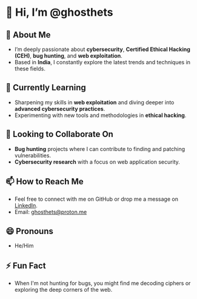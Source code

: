 # 👋 Hi, I’m @ghosthets

## 👀 About Me
- I’m deeply passionate about **cybersecurity**, **Certified Ethical Hacking (CEH)**, **bug hunting**, and **web exploitation**.
- Based in **India**, I constantly explore the latest trends and techniques in these fields.

## 🌱 Currently Learning
- Sharpening my skills in **web exploitation** and diving deeper into **advanced cybersecurity practices**.
- Experimenting with new tools and methodologies in **ethical hacking**.

## 💞️ Looking to Collaborate On
- **Bug hunting** projects where I can contribute to finding and patching vulnerabilities.
- **Cybersecurity research** with a focus on web application security.

## 📫 How to Reach Me
- Feel free to connect with me on GitHub or drop me a message on [LinkedIn](https://www.linkedin.com/ghosthets).
- Email: ghosthets@proton.me

## 😄 Pronouns
- He/Him

## ⚡ Fun Fact
- When I'm not hunting for bugs, you might find me decoding ciphers or exploring the deep corners of the web.

<!---
ghosthets/ghosthets is a ✨ special ✨ repository because its `README.md` (this file) appears on your GitHub profile.
You can click the Preview link to take a look at your changes.
--->

